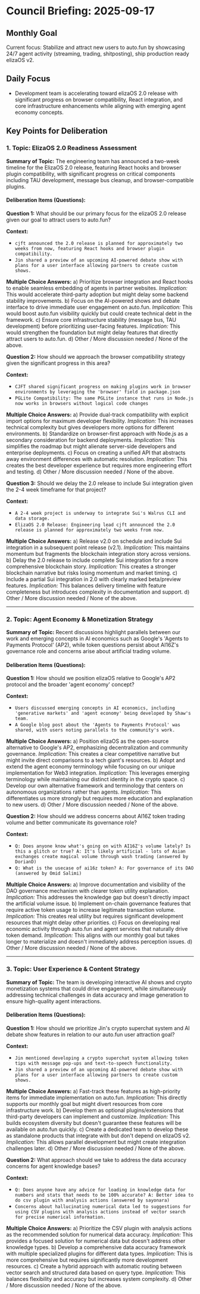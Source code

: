# Council Briefing: 2025-09-17

## Monthly Goal

Current focus: Stabilize and attract new users to auto.fun by showcasing 24/7 agent activity (streaming, trading, shitposting), ship production ready elizaOS v2.

## Daily Focus

- Development team is accelerating toward elizaOS 2.0 release with significant progress on browser compatibility, React integration, and core infrastructure enhancements while aligning with emerging agent economy concepts.

## Key Points for Deliberation

### 1. Topic: ElizaOS 2.0 Readiness Assessment

**Summary of Topic:** The engineering team has announced a two-week timeline for the ElizaOS 2.0 release, featuring React hooks and browser plugin compatibility, with significant progress on critical components including TAU development, message bus cleanup, and browser-compatible plugins.

#### Deliberation Items (Questions):

**Question 1:** What should be our primary focus for the elizaOS 2.0 release given our goal to attract users to auto.fun?

  **Context:**
  - `cjft announced the 2.0 release is planned for approximately two weeks from now, featuring React hooks and browser plugin compatibility.`
  - `Jin shared a preview of an upcoming AI-powered debate show with plans for a user interface allowing partners to create custom shows.`

  **Multiple Choice Answers:**
    a) Prioritize browser integration and React hooks to enable seamless embedding of agents in partner websites.
        *Implication:* This would accelerate third-party adoption but might delay some backend stability improvements.
    b) Focus on the AI-powered shows and debate interface to drive immediate user engagement on auto.fun.
        *Implication:* This would boost auto.fun visibility quickly but could create technical debt in the framework.
    c) Ensure core infrastructure stability (message bus, TAU development) before prioritizing user-facing features.
        *Implication:* This would strengthen the foundation but might delay features that directly attract users to auto.fun.
    d) Other / More discussion needed / None of the above.

**Question 2:** How should we approach the browser compatibility strategy given the significant progress in this area?

  **Context:**
  - `CJFT shared significant progress on making plugins work in browser environments by leveraging the 'browser' field in package.json`
  - `PGLite Compatibility: The same PGLite instance that runs in Node.js now works in browsers without logical code changes`

  **Multiple Choice Answers:**
    a) Provide dual-track compatibility with explicit import options for maximum developer flexibility.
        *Implication:* This increases technical complexity but gives developers more options for different environments.
    b) Standardize on browser-first approach with Node.js as a secondary consideration for backend deployments.
        *Implication:* This simplifies the roadmap but might alienate server-side developers and enterprise deployments.
    c) Focus on creating a unified API that abstracts away environment differences with automatic resolution.
        *Implication:* This creates the best developer experience but requires more engineering effort and testing.
    d) Other / More discussion needed / None of the above.

**Question 3:** Should we delay the 2.0 release to include Sui integration given the 2-4 week timeframe for that project?

  **Context:**
  - `A 2-4 week project is underway to integrate Sui's Walrus CLI and data storage.`
  - `ElizaOS 2.0 Release: Engineering lead cjft announced the 2.0 release is planned for approximately two weeks from now.`

  **Multiple Choice Answers:**
    a) Release v2.0 on schedule and include Sui integration in a subsequent point release (v2.1).
        *Implication:* This maintains momentum but fragments the blockchain integration story across versions.
    b) Delay the 2.0 release to include complete Sui integration for a more comprehensive blockchain story.
        *Implication:* This creates a stronger blockchain narrative but risks losing momentum and market timing.
    c) Include a partial Sui integration in 2.0 with clearly marked beta/preview features.
        *Implication:* This balances delivery timeline with feature completeness but introduces complexity in documentation and support.
    d) Other / More discussion needed / None of the above.

---


### 2. Topic: Agent Economy & Monetization Strategy

**Summary of Topic:** Recent discussions highlight parallels between our work and emerging concepts in AI economics such as Google's 'Agents to Payments Protocol' (AP2), while token questions persist about AI16Z's governance role and concerns arise about artificial trading volume.

#### Deliberation Items (Questions):

**Question 1:** How should we position elizaOS relative to Google's AP2 protocol and the broader 'agent economy' concept?

  **Context:**
  - `Users discussed emerging concepts in AI economics, including 'generative markets' and 'agent economy' being developed by Shaw's team.`
  - `A Google blog post about the 'Agents to Payments Protocol' was shared, with users noting parallels to the community's work.`

  **Multiple Choice Answers:**
    a) Position elizaOS as the open-source alternative to Google's AP2, emphasizing decentralization and community governance.
        *Implication:* This creates a clear competitive narrative but might invite direct comparisons to a tech giant's resources.
    b) Adopt and extend the agent economy terminology while focusing on our unique implementation for Web3 integration.
        *Implication:* This leverages emerging terminology while maintaining our distinct identity in the crypto space.
    c) Develop our own alternative framework and terminology that centers on autonomous organizations rather than agents.
        *Implication:* This differentiates us more strongly but requires more education and explanation to new users.
    d) Other / More discussion needed / None of the above.

**Question 2:** How should we address concerns about AI16Z token trading volume and better communicate its governance role?

  **Context:**
  - `Q: Does anyone know what's going on with AI16Z's volume lately? Is this a glitch or true? A: It's likely artificial - lots of Asian exchanges create magical volume through wash trading (answered by DorianD)`
  - `Q: What is the usecase of ai16z token? A: For governance of its DAO (answered by Omid Salimi)`

  **Multiple Choice Answers:**
    a) Improve documentation and visibility of the DAO governance mechanism with clearer token utility explanation.
        *Implication:* This addresses the knowledge gap but doesn't directly impact the artificial volume issue.
    b) Implement on-chain governance features that require active token usage to increase legitimate transaction volume.
        *Implication:* This creates real utility but requires significant development resources that might delay other priorities.
    c) Focus on developing real economic activity through auto.fun and agent services that naturally drive token demand.
        *Implication:* This aligns with our monthly goal but takes longer to materialize and doesn't immediately address perception issues.
    d) Other / More discussion needed / None of the above.

---


### 3. Topic: User Experience & Content Strategy

**Summary of Topic:** The team is developing interactive AI shows and crypto monetization systems that could drive engagement, while simultaneously addressing technical challenges in data accuracy and image generation to ensure high-quality agent interactions.

#### Deliberation Items (Questions):

**Question 1:** How should we prioritize Jin's crypto superchat system and AI debate show features in relation to our auto.fun user attraction goal?

  **Context:**
  - `Jin mentioned developing a crypto superchat system allowing token tips with message pop-ups and text-to-speech functionality.`
  - `Jin shared a preview of an upcoming AI-powered debate show with plans for a user interface allowing partners to create custom shows.`

  **Multiple Choice Answers:**
    a) Fast-track these features as high-priority items for immediate implementation on auto.fun.
        *Implication:* This directly supports our monthly goal but might divert resources from core infrastructure work.
    b) Develop them as optional plugins/extensions that third-party developers can implement and customize.
        *Implication:* This builds ecosystem diversity but doesn't guarantee these features will be available on auto.fun quickly.
    c) Create a dedicated team to develop these as standalone products that integrate with but don't depend on elizaOS v2.
        *Implication:* This allows parallel development but might create integration challenges later.
    d) Other / More discussion needed / None of the above.

**Question 2:** What approach should we take to address the data accuracy concerns for agent knowledge bases?

  **Context:**
  - `Q: Does anyone have any advice for loading in knowledge data for numbers and stats that needs to be 100% accurate? A: Better idea to do csv plugin with analysis actions (answered by sayonara)`
  - `Concerns about hallucinating numerical data led to suggestions for using CSV plugins with analysis actions instead of vector search for precise numerical information.`

  **Multiple Choice Answers:**
    a) Prioritize the CSV plugin with analysis actions as the recommended solution for numerical data accuracy.
        *Implication:* This provides a focused solution for numerical data but doesn't address other knowledge types.
    b) Develop a comprehensive data accuracy framework with multiple specialized plugins for different data types.
        *Implication:* This is more comprehensive but requires significantly more development resources.
    c) Create a hybrid approach with automatic routing between vector search and structured data based on query type.
        *Implication:* This balances flexibility and accuracy but increases system complexity.
    d) Other / More discussion needed / None of the above.